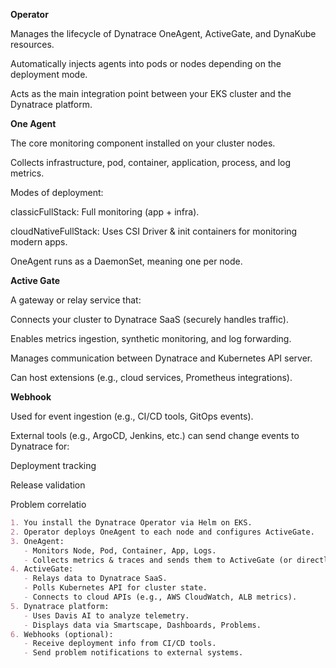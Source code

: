 **Operator**

Manages the lifecycle of Dynatrace OneAgent, ActiveGate, and DynaKube resources.

Automatically injects agents into pods or nodes depending on the deployment mode.

Acts as the main integration point between your EKS cluster and the Dynatrace platform.

**One Agent**

The core monitoring component installed on your cluster nodes.

Collects infrastructure, pod, container, application, process, and log metrics.

Modes of deployment:

classicFullStack: Full monitoring (app + infra).

cloudNativeFullStack: Uses CSI Driver & init containers for monitoring modern apps.

OneAgent runs as a DaemonSet, meaning one per node.

**Active Gate**

A gateway or relay service that:

Connects your cluster to Dynatrace SaaS (securely handles traffic).

Enables metrics ingestion, synthetic monitoring, and log forwarding.

Manages communication between Dynatrace and Kubernetes API server.

Can host extensions (e.g., cloud services, Prometheus integrations).

**Webhook**

Used for event ingestion (e.g., CI/CD tools, GitOps events).

External tools (e.g., ArgoCD, Jenkins, etc.) can send change events to Dynatrace for:

Deployment tracking

Release validation

Problem correlatio

```markdown
1. You install the Dynatrace Operator via Helm on EKS.
2. Operator deploys OneAgent to each node and configures ActiveGate.
3. OneAgent:
   - Monitors Node, Pod, Container, App, Logs.
   - Collects metrics & traces and sends them to ActiveGate (or directly to Dynatrace).
4. ActiveGate:
   - Relays data to Dynatrace SaaS.
   - Polls Kubernetes API for cluster state.
   - Connects to cloud APIs (e.g., AWS CloudWatch, ALB metrics).
5. Dynatrace platform:
   - Uses Davis AI to analyze telemetry.
   - Displays data via Smartscape, Dashboards, Problems.
6. Webhooks (optional):
   - Receive deployment info from CI/CD tools.
   - Send problem notifications to external systems.
```
